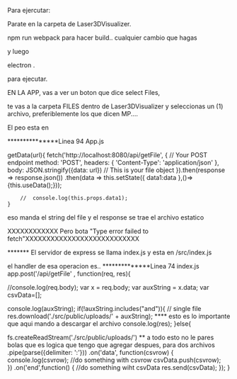 Para ejercutar:

Parate en la carpeta de Laser3DVisualizer.

npm run webpack para hacer build.. cualquier cambio que hagas

y luego 

electron .

para ejecutar.

EN LA APP, vas a ver un boton que dice select Files,

te vas a la carpeta FILES dentro de Laser3DVisualizer y seleccionas un (1) archivo, preferiblemente los que dicen MP....


El peo esta en

***************Linea 94 App.js

getData(url){
		fetch('http://localhost:8080/api/getFile', { // Your POST endpoint
		method: 'POST',
		headers: {
			'Content-Type': 'application/json'
		},
		body: JSON.stringify({data: url}) // This is your file object
			}).then(response => response.json())
			  .then(data => this.setState({ data1:data },()=> {this.useData();}));
			
		//	console.log(this.props.data1);
	}
  
  eso manda el string del file y el response se trae el archivo estatico
  
 XXXXXXXXXXXX Pero bota "Type error failed to fetch"XXXXXXXXXXXXXXXXXXXXXXXXXXX
  
  ******* El servidor de express se llama index.js y esta en /src/index.js
  
  el handler de esa operacion es..
**************Linea 74 index.js  
  app.post('/api/getFile' , function(req, res){

//console.log(req.body);
var x = req.body;
var auxString =  x.data;
var csvData=[];

console.log(auxString);
if(!auxString.includes("and")){ // single file
    res.download('./src/public/uploads/' + auxString); **** esto es lo importante que aqui mando a descargar el archivo
	console.log(res);
}else{


fs.createReadStream('./src/public/uploads/') ** a todo esto no le pares bolas que es logica que tengo que agregar despues, para dos archivos
    .pipe(parse({delimiter: ':'}))
    .on('data', function(csvrow) {
        console.log(csvrow);
        //do something with csvrow
        csvData.push(csvrow);        
    })
    .on('end',function() {
      //do something wiht csvData
      res.send(csvData);
    });
}


